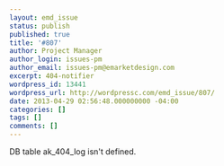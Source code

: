 ```yaml
---
layout: emd_issue
status: publish
published: true
title: '#807'
author: Project Manager
author_login: issues-pm
author_email: issues-pm@emarketdesign.com
excerpt: 404-notifier
wordpress_id: 13441
wordpress_url: http://wordpressc.com/emd_issue/807/
date: 2013-04-29 02:56:48.000000000 -04:00
categories: []
tags: []
comments: []
---
```

DB table ak_404_log isn't defined.
